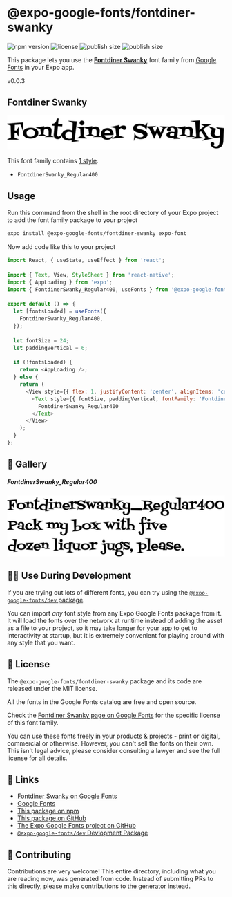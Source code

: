 # @expo-google-fonts/fontdiner-swanky

![npm version](https://flat.badgen.net/npm/v/@expo-google-fonts/fontdiner-swanky)
![license](https://flat.badgen.net/github/license/expo/google-fonts)
![publish size](https://flat.badgen.net/packagephobia/install/@expo-google-fonts/fontdiner-swanky)
![publish size](https://flat.badgen.net/packagephobia/publish/@expo-google-fonts/fontdiner-swanky)

This package lets you use the [**Fontdiner Swanky**](https://fonts.google.com/specimen/Fontdiner+Swanky) font family from [Google Fonts](https://fonts.google.com/) in your Expo app.

v0.0.3

## Fontdiner Swanky

![Fontdiner Swanky](./font-family.png)

This font family contains [1 style](#-gallery).

- `FontdinerSwanky_Regular400`

## Usage

Run this command from the shell in the root directory of your Expo project to add the font family package to your project
```sh
expo install @expo-google-fonts/fontdiner-swanky expo-font
```

Now add code like this to your project
```js
import React, { useState, useEffect } from 'react';

import { Text, View, StyleSheet } from 'react-native';
import { AppLoading } from 'expo';
import { FontdinerSwanky_Regular400, useFonts } from '@expo-google-fonts/fontdiner-swanky';

export default () => {
  let [fontsLoaded] = useFonts({
    FontdinerSwanky_Regular400,
  });

  let fontSize = 24;
  let paddingVertical = 6;

  if (!fontsLoaded) {
    return <AppLoading />;
  } else {
    return (
      <View style={{ flex: 1, justifyContent: 'center', alignItems: 'center' }}>
        <Text style={{ fontSize, paddingVertical, fontFamily: 'FontdinerSwanky_Regular400' }}>
          FontdinerSwanky_Regular400
        </Text>
      </View>
    );
  }
};

```

## 🔡 Gallery

##### FontdinerSwanky_Regular400
![FontdinerSwanky_Regular400](./bf7bb77a0222af06961048f7335a7c3ced76ac59796882a14738b145a87f9b7a.ttf.png)


## 👩‍💻 Use During Development

If you are trying out lots of different fonts, you can try using the [`@expo-google-fonts/dev` package](https://github.com/expo/google-fonts/tree/master/font-packages/dev#readme).

You can import *any* font style from any Expo Google Fonts package from it. It will load the fonts
over the network at runtime instead of adding the asset as a file to your project, so it may take longer
for your app to get to interactivity at startup, but it is extremely convenient
for playing around with any style that you want.

## 📖 License

The `@expo-google-fonts/fontdiner-swanky` package and its code are released under the MIT license.

All the fonts in the Google Fonts catalog are free and open source.

Check the [Fontdiner Swanky page on Google Fonts](https://fonts.google.com/specimen/Fontdiner+Swanky) for the specific license of this font family.

You can use these fonts freely in your products & projects - print or digital, commercial or otherwise. However, you can't sell the fonts on their own. This isn't legal advice, please consider consulting a lawyer and see the full license for all details.

## 🔗 Links

- [Fontdiner Swanky on Google Fonts](https://fonts.google.com/specimen/Fontdiner+Swanky)
- [Google Fonts](https://fonts.google.com/)
- [This package on npm](https://www.npmjs.com/package/@expo-google-fonts/fontdiner-swanky)
- [This package on GitHub](https://github.com/expo/google-fonts/tree/master/font-packages/fontdiner-swanky)
- [The Expo Google Fonts project on GitHub](https://github.com/expo/google-fonts)
- [`@expo-google-fonts/dev` Devlopment Package](https://github.com/expo/google-fonts/tree/master/font-packages/dev)


## 🤝 Contributing

Contributions are very welcome! This entire directory, including what you are reading now, was generated from code. Instead of submitting PRs to this directly, please make contributions to [the generator](https://github.com/expo/google-fonts/tree/master/packages/generator) instead.
